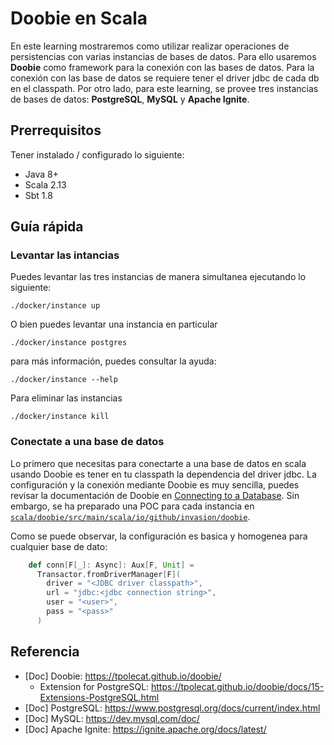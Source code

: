 # Doobie en Scala

En este learning mostraremos como utilizar realizar operaciones de persistencias con varias instancias de bases de datos. Para ello usaremos **Doobie** como framework para la conexión con las bases de datos. Para la conexión con las base de datos se requiere tener el driver jdbc de cada db en el classpath. Por otro lado, para este learning, se provee tres instancias de bases de datos: **PostgreSQL**, **MySQL** y **Apache Ignite**.

## Prerrequisitos

Tener instalado / configurado lo siguiente:
* Java 8+
* Scala 2.13
* Sbt 1.8

## Guía rápida

### Levantar las intancias

Puedes levantar las tres instancias de manera simultanea ejecutando lo siguiente:

```shell
./docker/instance up
```

O bien puedes levantar una instancia en particular

```shell
./docker/instance postgres
```

para más información, puedes consultar la ayuda:

```shell
./docker/instance --help
```

Para eliminar las instancias

```shell
./docker/instance kill
```

### Conectate a una base de datos

Lo primero que necesitas para conectarte a una base de datos en scala usando Doobie es tener en tu classpath la dependencia del driver jdbc. La configuración y la conexión mediante Doobie es muy sencilla, puedes revisar la documentación de Doobie en [Connecting to a Database](https://tpolecat.github.io/doobie/docs/15-Extensions-PostgreSQL.html). Sin embargo, se ha preparado una POC para cada instancia en [`scala/doobie/src/main/scala/io/github/invasion/doobie`](scala/doobie/src/main/scala/io/github/invasion/doobie).

Como se puede observar, la configuración es basica y homogenea para cualquier base de dato:

```scala
    def conn[F[_]: Async]: Aux[F, Unit] =
      Transactor.fromDriverManager[F](
        driver = "<JDBC driver classpath>",
        url = "jdbc:<jdbc connection string>",
        user = "<user>",
        pass = "<pass>"
      )
```

## Referencia

* [Doc] Doobie: https://tpolecat.github.io/doobie/
  * Extension for PostgreSQL: https://tpolecat.github.io/doobie/docs/15-Extensions-PostgreSQL.html
* [Doc] PostgreSQL: https://www.postgresql.org/docs/current/index.html
* [Doc] MySQL: https://dev.mysql.com/doc/
* [Doc] Apache Ignite: https://ignite.apache.org/docs/latest/